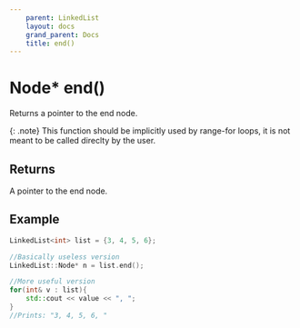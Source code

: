 ```yaml
---
    parent: LinkedList
    layout: docs
    grand_parent: Docs
    title: end()
---
```


# Node\* end()

Returns a pointer to the end node.

{: .note}
This function should be implicitly used by range-for loops, it is not meant to be called direclty by the user.

## Returns

A pointer to the end node.

## Example

```cpp
LinkedList<int> list = {3, 4, 5, 6};

//Basically useless version
LinkedList::Node* n = list.end();

//More useful version
for(int& v : list){
    std::cout << value << ", ";
}
//Prints: "3, 4, 5, 6, "
```
